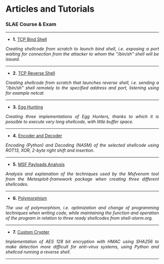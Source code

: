 # Articles and Tutorials


### SLAE Course & Exam
---------------------------------------------------------------------------------------------------------
- **1.** [TCP Bind Shell](/SLAE/Shell-Bind-TCP)

<p style="text-align: justify;"><i>Creating shellcode from scratch to launch bind shell, i.e. exposing a port waiting for connection from the attacker to whom the "/bin/sh" shell will be issued.</i></p>

---------------------------------------------------------------------------------------------------------
- **2.** [TCP Reverse Shell](/SLAE/Shell-Reverse-TCP)

<p style="text-align: justify;"><i>Creating shellcode from scratch that launches reverse shell, i.e. sending a "/bin/sh" shell remotely to the specified address and port, listening using for example netcat.</i></p>

---------------------------------------------------------------------------------------------------------
- **3.** [Egg Hunting](/SLAE/Egg-Hunting)

<p style="text-align: justify;"><i>Creating three implementations of Egg Hunters, thanks to which it is possible to execute very long shellcode, with little buffer space.</i></p>

---------------------------------------------------------------------------------------------------------
- **4.** [Encoder and Decoder](/SLAE/Encoder-and-Decoder)

<p style="text-align: justify;"><i>Encoding (Python) and Decoding (NASM) of the selected shellcode using ROT13, XOR, 2-byte right shift and insertion.</i></p>

---------------------------------------------------------------------------------------------------------
- **5.** [MSF Payloads Analysis](/SLAE/MSF-Payloads-Analysis)

<p style="text-align: justify;"><i>Analysis and explanation of the techniques used by the Msfvenom tool from the Metasploit-framework package when creating three different shellcodes.</i></p>

---------------------------------------------------------------------------------------------------------
- **6.** [Polymorphism](/SLAE/Polymorphism)

<p style="text-align: justify;"><i>The use of polymorphism, i.e. optimization and change of programming techniques when writing code, while maintaining the function and operation of the program in relation to three ready shellcodes from shell-storm.org.</i></p>

---------------------------------------------------------------------------------------------------------
- **7.** [Custom Crypter](/SLAE/Custom-Crypter)

<p style="text-align: justify;"><i>Implementation of AES 128 bit encryption with HMAC using SHA256 to make detection more difficult for anti-virus systems, using Python and shellcod running a reverse shell.</i></p>

---------------------------------------------------------------------------------------------------------
